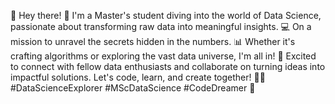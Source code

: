 🚀 Hey there! 
👋 I'm a Master's student diving into the world of Data Science, passionate about transforming raw data into meaningful insights. 
💻 On a mission to unravel the secrets hidden in the numbers.
📊 Whether it's crafting algorithms or exploring the vast data universe, I'm all in! 
🌌 Excited to connect with fellow data enthusiasts and collaborate on turning ideas into impactful solutions. 
Let's code, learn, and create together! 🤖✨ #DataScienceExplorer #MScDataScience #CodeDreamer 🚀





